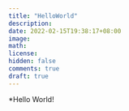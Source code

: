 ```yaml
---
title: "HelloWorld"
description: 
date: 2022-02-15T19:38:17+08:00
image: 
math: 
license: 
hidden: false
comments: true
draft: true
---
```

*Hello World!
